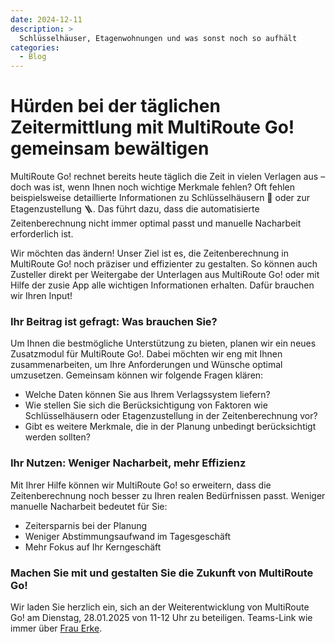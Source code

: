 ```yaml
---
date: 2024-12-11
description: >
  Schlüsselhäuser, Etagenwohnungen und was sonst noch so aufhält
categories:
  - Blog
---
```


# Hürden bei der täglichen Zeitermittlung mit MultiRoute Go! gemeinsam bewältigen

MultiRoute Go! rechnet bereits heute täglich die Zeit in vielen Verlagen aus – doch was ist, wenn Ihnen noch wichtige Merkmale fehlen? Oft fehlen beispielsweise detaillierte Informationen zu Schlüsselhäusern 🔑 oder zur Etagenzustellung 🪜. Das führt dazu, dass die automatisierte Zeitenberechnung nicht immer optimal passt und manuelle Nacharbeit erforderlich ist.

Wir möchten das ändern! Unser Ziel ist es, die Zeitenberechnung in MultiRoute Go! noch präziser und effizienter zu gestalten. So können auch Zusteller direkt per Weitergabe der Unterlagen aus MultiRoute Go! oder mit Hilfe der zusie App alle wichtigen Informationen erhalten. Dafür brauchen wir Ihren Input!
<!-- more -->
### Ihr Beitrag ist gefragt: Was brauchen Sie?
Um Ihnen die bestmögliche Unterstützung zu bieten, planen wir ein neues Zusatzmodul für MultiRoute Go!. Dabei möchten wir eng mit Ihnen zusammenarbeiten, um Ihre Anforderungen und Wünsche optimal umzusetzen. Gemeinsam können wir folgende Fragen klären:

- Welche Daten können Sie aus Ihrem Verlagssystem liefern?
- Wie stellen Sie sich die Berücksichtigung von Faktoren wie Schlüsselhäusern oder Etagenzustellung in der Zeitenberechnung vor?
- Gibt es weitere Merkmale, die in der Planung unbedingt berücksichtigt werden sollten?

### Ihr Nutzen: Weniger Nacharbeit, mehr Effizienz
Mit Ihrer Hilfe können wir MultiRoute Go! so erweitern, dass die Zeitenberechnung noch besser zu Ihren realen Bedürfnissen passt. Weniger manuelle Nacharbeit bedeutet für Sie:

- Zeitersparnis bei der Planung
- Weniger Abstimmungsaufwand im Tagesgeschäft
- Mehr Fokus auf Ihr Kerngeschäft

### Machen Sie mit und gestalten Sie die Zukunft von MultiRoute Go!
Wir laden Sie herzlich ein, sich an der Weiterentwicklung von MultiRoute Go! am Dienstag, 28.01.2025 von 11-12 Uhr zu beteiligen. 
Teams-Link wie immer über [Frau Erke](mailto:alina.erke@gboncsite.de).
